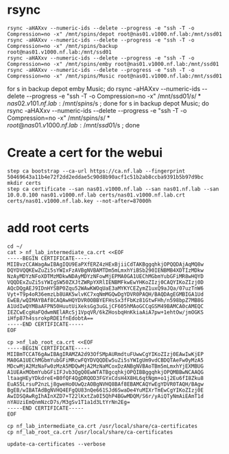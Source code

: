 # rsync
```
rsync -aHAXxv --numeric-ids --delete --progress -e "ssh -T -o Compression=no -x" /mnt/spins/depot root@nas01.v1000.nf.lab:/mnt/ssd01 
rsync -aHAXxv --numeric-ids --delete --progress -e "ssh -T -o Compression=no -x" /mnt/spins/backup root@nas01.v1000.nf.lab:/mnt/ssd01 
rsync -aHAXxv --numeric-ids --delete --progress -e "ssh -T -o Compression=no -x" /mnt/spins/emby root@nas01.v1000.nf.lab:/mnt/ssd01 
rsync -aHAXxv --numeric-ids --delete --progress -e "ssh -T -o Compression=no -x" /mnt/spins/Music root@nas01.v1000.nf.lab:/mnt/ssd01 
```

for s in backup depot emby Music; do rsync -aHAXxv --numeric-ids --delete --progress -e "ssh -T -o Compression=no -x" /mnt/ssd01/$s/* nas02.v101.nf.lab:/mnt/spins/$s ; done
for s in backup depot Music; do rsync -aHAXxv --numeric-ids --delete --progress -e "ssh -T -o Compression=no -x" /mnt/spins/$s/* root@nas01.v1000.nf.lab:/mnt/ssd01/$s ; done

# Create a cert for the webui
```
step ca bootstrap --ca-url https://ca.nf.lab --fingerprint 50469643a11b4e72f2dd2eddae5c90d8b90acf1c51b2ab8ccba9391b5b97d9bc
mkdir certs
step ca certificate --san nas01.v1000.nf.lab --san nas01.nf.lab --san 10.0.0.100 nas01.v1000.nf.lab certs/nas01.v1000.nf.lab.crt certs/nas01.v1000.nf.lab.key --not-after=87000h
```

# add root certs
```
cd ~/
cat > nf_lab_intermediate_ca.crt <<EOF
-----BEGIN CERTIFICATE-----
MIIBvzCCAWagAwIBAgIQU9EaPXfERZ4zHExBjiiCdTAKBggqhkjOPQQDAjAqMQ8w
DQYDVQQKEwZuZi5sYWIxFzAVBgNVBAMTDm5mLmxhYiBSb290IENBMB4XDTIzMDkw
NzAyMDYzNFoXDTMzMDkwNDAyMDYzNFowMjEPMA0GA1UEChMGbmYubGFiMR8wHQYD
VQQDExZuZi5sYWIgSW50ZXJtZWRpYXRlIENBMFkwEwYHKoZIzj0CAQYIKoZIzj0D
AQcDQgAEJ9IDnHYSBP0Zqu52WAwKWOqUaE3aMYKYCEZymZ1uxQ9aJQa/07uzTnW6
Vyt+T9p4oR36emzLb8UAK5wlvKC7xqNmMGQwDgYDVR0PAQH/BAQDAgEGMBIGA1Ud
EwEB/wQIMAYBAf8CAQAwHQYDVR0OBBYEFHsSx3fFbKz81GtwFHh/n598bpZ7MB8G
A1UdIwQYMBaAFPN50HuutUiXeksGg3uGLjCF605hMAoGCCqGSM49BAMCA0cAMEQC
IEZCwEcgHaFQdwmNElARcSj1VpqVR/6kZHosbqHnKkiaAiA7pw+1ehtOw/jmOGKS
iHfp87h4ssrokpRDE1fnEdobtA==
-----END CERTIFICATE-----
EOF

cp >nf_lab_root_ca.crt <<EOF
-----BEGIN CERTIFICATE-----
MIIBmTCCAT6gAwIBAgIRAMZA2d93OfSMpAURmdtuFUwwCgYIKoZIzj0EAwIwKjEP
MA0GA1UEChMGbmYubGFiMRcwFQYDVQQDEw5uZi5sYWIgUm9vdCBDQTAeFw0yMzA5
MDcwMjA2MzNaFw0zMzA5MDQwMjA2MzNaMCoxDzANBgNVBAoTBm5mLmxhYjEXMBUG
A1UEAxMObmYubGFiIFJvb3QgQ0EwWTATBgcqhkjOPQIBBggqhkjOPQMBBwNCAAQG
ltaagHEyYDkdreE+B0fQF4QgDRQOD3FGYxCdsH4X8HL6qtNgm+o1j2Eu6fI8Zku8
EuAS5LrsuP2nzLj8gweHo0UwQzAOBgNVHQ8BAf8EBAMCAQYwEgYDVR0TAQH/BAgw
BgEB/wIBATAdBgNVHQ4EFgQU83nQe661SJd6SwaDe4YuMIXrTmEwCgYIKoZIzj0E
AwIDSQAwRgIhAInXZD7+T22lKxtZa0I5QhP4BGwMDQM/S6r/yAiQTyNmAiEAmT1d
nYAUziEmQnmNzcD7s/M3gSv1T1a1d3LtYrNn2Eg=
-----END CERTIFICATE-----
EOF

cp nf_lab_intermediate_ca.crt /usr/local/share/ca-certificates
cp nf_lab_root_ca.crt /usr/local/share/ca-certificates

update-ca-certificates --verbose
```

